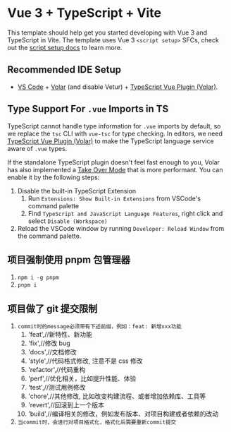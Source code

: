# Vue 3 + TypeScript + Vite

This template should help get you started developing with Vue 3 and TypeScript in Vite. The template uses Vue 3 `<script setup>` SFCs, check out the [script setup docs](https://v3.vuejs.org/api/sfc-script-setup.html#sfc-script-setup) to learn more.

## Recommended IDE Setup

- [VS Code](https://code.visualstudio.com/) + [Volar](https://marketplace.visualstudio.com/items?itemName=Vue.volar) (and disable Vetur) + [TypeScript Vue Plugin (Volar)](https://marketplace.visualstudio.com/items?itemName=Vue.vscode-typescript-vue-plugin).

## Type Support For `.vue` Imports in TS

TypeScript cannot handle type information for `.vue` imports by default, so we replace the `tsc` CLI with `vue-tsc` for type checking. In editors, we need [TypeScript Vue Plugin (Volar)](https://marketplace.visualstudio.com/items?itemName=Vue.vscode-typescript-vue-plugin) to make the TypeScript language service aware of `.vue` types.

If the standalone TypeScript plugin doesn't feel fast enough to you, Volar has also implemented a [Take Over Mode](https://github.com/johnsoncodehk/volar/discussions/471#discussioncomment-1361669) that is more performant. You can enable it by the following steps:

1. Disable the built-in TypeScript Extension
   1. Run `Extensions: Show Built-in Extensions` from VSCode's command palette
   2. Find `TypeScript and JavaScript Language Features`, right click and select `Disable (Workspace)`
2. Reload the VSCode window by running `Developer: Reload Window` from the command palette.

## 项目强制使用 pnpm 包管理器

1. `npm i -g pnpm`
2. `pnpm i`

## 项目做了 git 提交限制

1. `commit时的message必须带有下述前缀，例如：feat: 新增xxx功能`
   1. 'feat',//新特性、新功能
   2. 'fix',//修改 bug
   3. 'docs',//文档修改
   4. 'style',//代码格式修改, 注意不是 css 修改
   5. 'refactor',//代码重构
   6. 'perf',//优化相关，比如提升性能、体验
   7. 'test',//测试用例修改
   8. 'chore',//其他修改, 比如改变构建流程、或者增加依赖库、工具等
   9. 'revert',//回滚到上一个版本
   10. 'build',//编译相关的修改，例如发布版本、对项目构建或者依赖的改动
2. `当commit时，会进行对项目格式化，格式化后需要重新commit提交`

